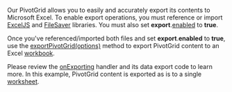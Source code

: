 Our PivotGrid allows you to easily and accurately export its contents to Microsoft Excel. To enable export operations, you must reference or import <a href="https://github.com/exceljs/exceljs" target="_blank">ExcelJS</a> and <a href="https://github.com/eligrey/FileSaver.js/" target="_blank">FileSaver</a> libraries. You must also set **export**.[enabled](/Documentation/ApiReference/UI_Components/dxPivotGrid/Configuration/export/#enabled) to **true**.

Once you've referenced/imported both files and set **export**.**enabled** to **true**, use the [exportPivotGrid(options)](/Documentation/ApiReference/Common/Utils/excelExporter/#exportPivotGridoptions) method to export PivotGrid content to an Excel <a href="https://github.com/exceljs/exceljs#create-a-workbook" target="_blank">workbook</a>.


Please review the [onExporting](/Documentation/ApiReference/UI_Components/dxPivotGrid/Configuration/#onExporting) handler and its data export code to learn more. In this example, PivotGrid content is exported as is to a single <a href="https://github.com/exceljs/exceljs#add-a-worksheet" target="_blank">worksheet</a>.
